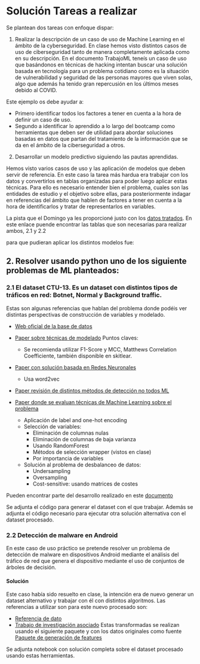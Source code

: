 # Solución Tareas a realizar

Se plantean dos tareas con enfoque dispar:

1. Realizar la descripción de un caso de uso de Machine Learning en el ámbito de la cyberseguridad.
En clase hemos visto distintos casos de uso de ciberseguridad tanto de manera completamente aplicada como en su descripción.
En el documento TrabajoML teneís un caso de uso que basándonos en técnicas de hacking intentan buscar una solución basada en tecnología
para un problema cotidiano como es la situación de vulnerabilidad y seguridad de las personas mayores que viven solas, algo que además 
ha tenido gran repercusión en los últimos meses debido al COVID.

Este ejemplo os debe ayudar a:
- Primero identificar todos los factores a tener en cuenta a la hora de definir un caso de uso.
- Segundo a identificar lo aprendido a lo largo del bootcamp como herramientas que deben ser de utilidad para abordar soluciones basadas en datos que partan
del tratamiento de la información que se da en el ámbito de la ciberseguridad a otros.

2. Desarrollar un modelo predictivo siguiendo las pautas aprendidas.

Hemos visto varios casos de uso y las aplicación de modelos que deben servir de referencia.
En este caso la tarea más hardua era trabajar con los datos y convertirlos en tablas organizadas para poder luego aplicar estas técnicas.
Para ello es necesario entender bien el problema, cuales son las entidades de estudio y el objetivo sobre ellas, para posteriormente indagar en referencias del ámbito que hablen de factores
a tener en cuenta a la hora de identificarlos y tratar de representarlos en variables.
 
La pista que el Domingo ya les proporcioné justo con los [datos tratados](https://drive.google.com/file/d/1gagy5UXmCfDQTPxO2MYRt7en5zqK0USy/view?usp=sharing).
En este enlace puende encontrar las tablas que son necesarias para realizar ambos, 2.1  y 2.2

para que pudieran aplicar los distintos modelos fue:



## 2. Resolver usando python uno de los siguiente problemas de ML planteados:

### 2.1 El dataset CTU-13. Es un dataset con distintos tipos de tráficos en red: Botnet, Normal y Background traffic.

Estas son algunas referencias que hablan del problema donde podéis ver distintas perspectivas de construcción de variables y modelado.

* [Web oficial de la base de datos](https://mcfp.weebly.com/the-ctu-13-dataset-a-labeled-dataset-with-botnet-normal-and-background-traffic.html)

* [Paper sobre técnicas de modelado](https://www.scirp.org/html/10-1730818_85035.htm)
	Puntos claves:
	- Se recomienda utilizar F1-Score y MCC, Matthews Correlation Coefficiente, también disponible en skitlear.
* [Paper con solución basada en Redes Neuronales](https://www.diva-portal.org/smash/get/diva2:1352441/FULLTEXT01.pdf)
	- Usa word2vec
* [Paper revisión de distintos métodos de detección no todos ML](https://onlinelibrary.wiley.com/doi/full/10.1002/sec.800)
* [Paper donde se evaluan técnicas de Machine Learning sobre el problema](https://scholarworks.sjsu.edu/cgi/viewcontent.cgi?article=1917&context=etd_projects)
	- Aplicación de label and one-hot encoding
	- Selección de variables:
		* Eliminación de columnas nulas
		* Eliminación de columnas de baja varianza
		* Usando RandomForest
		* Métodos de selección wrapper (vistos en clase)
		* Por importancia de variables
	- Solución al problema de desbalanceo de datos:
		* Undersampling
		* Oversampling
		* Cost-sensitive: usando matrices de costes

Pueden encontrar parte del desarrollo realizado en este [documento](https://github.com/hmishra2250/Botnet-Detection-using-Machine-Learning)

Se adjunta el código para generar el dataset con el que trabajar.
Además se adjunta el código necesario para ejecutar otra solución alternativa con el dataset procesado. 

### 2.2 Detección de malware en Android
En este caso de uso práctico se pretende resolver un problema de detección de malware en dispositivos Android mediante el análisis del tráfico de red que genera el dispositivo mediante el uso de conjuntos de árboles de decisión.

#### Solución
Este caso había sido resuelto en clase, la intención era de nuevo generar un dataset alternativo y trabajar con él con distintos algoritmos.
Las referencias a utilizar son para este nuevo procesado son:
* [Referencia de dato](https://ieeexplore.ieee.org/document/8476939)
* [Trabajo de investigación asociado](https://www.researchgate.net/publication/326991554_CICFlowmeter-V40_formerly_known_as_ISCXFlowMeter_is_a_network_traffic_Bi-flow_generator_and_analyser_for_anomaly_detection_httpsgithubcomISCXCICFlowMeter)
Estas transformadas se realizan usando el siguiente paquete y con los datos originales como fuente [Paquete de generación de features](https://github.com/ahlashkari/CICFlowMeter)

Se adjunta notebook con solución completa sobre el dataset procesado usando estas herramientas.
